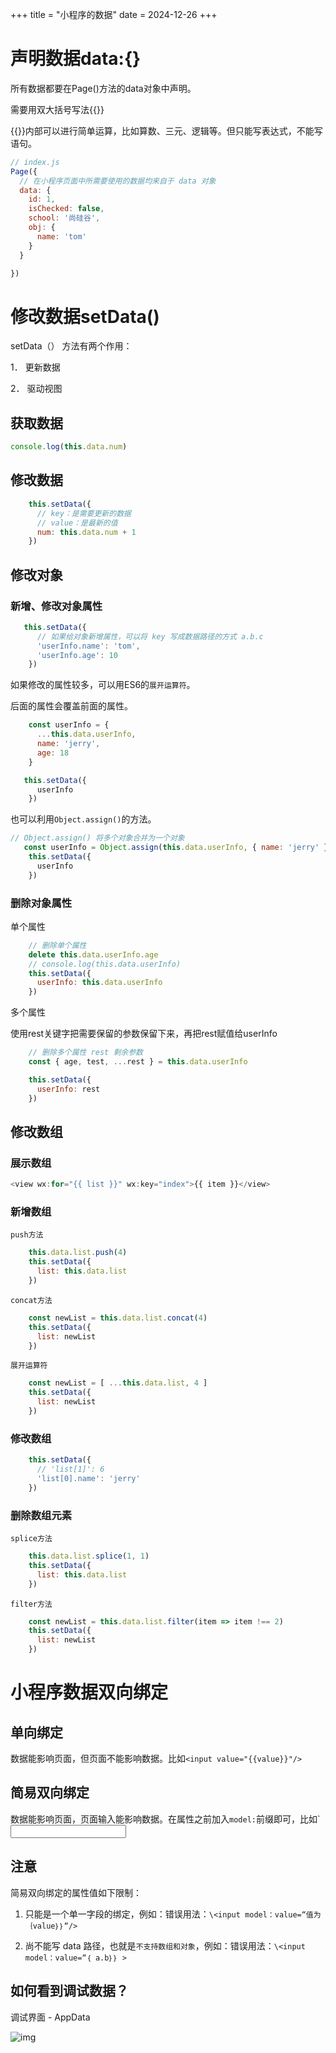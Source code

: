 +++
title = "小程序的数据"
date = 2024-12-26
+++

# 声明数据data:{}

所有数据都要在Page()方法的data对象中声明。

需要用双大括号写法{{}}

{{}}内部可以进行简单运算，比如算数、三元、逻辑等。但只能写表达式，不能写语句。

```javascript
// index.js
Page({
  // 在小程序页面中所需要使用的数据均来自于 data 对象
  data: {
    id: 1,
    isChecked: false,
    school: '尚硅谷',
    obj: {
      name: 'tom'
    }
  }

})

```

# 修改数据setData()

setData（） 方法有两个作用：

1． 更新数据

2． 驱动视图

## 获取数据

```javascript
console.log(this.data.num)
```

## 修改数据

```javascript
    this.setData({
      // key：是需要更新的数据
      // value：是最新的值
      num: this.data.num + 1
    })
```

## 修改对象

### 新增、修改对象属性

```javascript
   this.setData({
      // 如果给对象新增属性，可以将 key 写成数据路径的方式 a.b.c
      'userInfo.name': 'tom',
      'userInfo.age': 10
    })

```

如果修改的属性较多，可以用ES6的`展开运算符`。

后面的属性会覆盖前面的属性。

```javascript
    const userInfo = {
      ...this.data.userInfo,
      name: 'jerry',
      age: 18
    }

   this.setData({
      userInfo
    })

```

也可以利用`Object.assign()`的方法。

```javascript
// Object.assign() 将多个对象合并为一个对象
   const userInfo = Object.assign(this.data.userInfo, { name: 'jerry' }, { age: 18 })
    this.setData({
      userInfo
    })

```

### 删除对象属性

单个属性

```javascript
    // 删除单个属性
    delete this.data.userInfo.age
    // console.log(this.data.userInfo)
    this.setData({
      userInfo: this.data.userInfo
    })

```

多个属性

使用rest关键字把需要保留的参数保留下来，再把rest赋值给userInfo

```javascript
    // 删除多个属性 rest 剩余参数
    const { age, test, ...rest } = this.data.userInfo

    this.setData({
      userInfo: rest
    })

```

## 修改数组

### 展示数组

```javascript
<view wx:for="{{ list }}" wx:key="index">{{ item }}</view>
```

### 新增数组

`push方法`

```javascript
    this.data.list.push(4)
    this.setData({
      list: this.data.list
    })
```

`concat方法`

```javascript
    const newList = this.data.list.concat(4)
    this.setData({
      list: newList
    })
```

`展开运算符`

```javascript
    const newList = [ ...this.data.list, 4 ]
    this.setData({
      list: newList
    })
```

### 修改数组

```javascript
    this.setData({
      // 'list[1]': 6
      'list[0].name': 'jerry'
    })
```

### 删除数组元素

`splice方法`

```javascript
    this.data.list.splice(1, 1)
    this.setData({
      list: this.data.list
    })
```

`filter方法`

```javascript
    const newList = this.data.list.filter(item => item !== 2)
    this.setData({
      list: newList
    })
```

# 小程序数据双向绑定

## 单向绑定

数据能影响页面，但页面不能影响数据。比如`<input value="{{value}}"/>`

## 简易双向绑定

数据能影响页面，页面输入能影响数据。在属性之前加入`model:`前缀即可，比如`<input model:value="{{value}}"/>

## 注意

简易双向绑定的属性值如下限制：

1. 只能是一个单一字段的绑定，例如：错误用法：`\<input model：value=“值为｛value｝｝“/>`

2. 尚不能写 data 路径，也就是`不支持数组和对象`，例如：错误用法：`\<input model：value=“｛ a.b｝｝ >`

## 如何看到调试数据？

调试界面 - AppData

![img](https://linxz-aliyun.oss-cn-shenzhen.aliyuncs.com/images/202412261454017.png)

